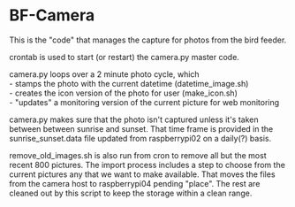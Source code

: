 # BF-Camera

This is the "code" that manages the capture for photos from the
bird feeder.

crontab is used to start (or restart) the camera.py master code. 

camera.py loops over a 2 minute photo cycle, which <br>
    - stamps the photo with the current datetime (datetime_image.sh)<br>
    - creates the icon version of the photo for user (make_icon.sh)<br>
    - "updates" a monitoring version of the current picture for web monitoring<br>

camera.py makes sure that the photo isn't captured unless it's taken between between
sunrise and sunset. That time frame is provided in the sunrise_sunset.data file
updated from raspberrypi02 on a daily(?) basis.

remove_old_images.sh is also run from cron to remove all but the most recent 800
pictures. The import process includes a step to choose from the current pictures
any that we want to make available. That moves the files from the camera host to
raspberrypi04 pending "place". The rest are cleaned out by this script to keep
the storage within a clean range.
